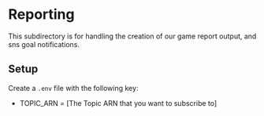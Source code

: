 # Reporting

This subdirectory is for handling the creation of our game report output, and sns goal notifications.

## Setup

Create a `.env` file with the following key:

- TOPIC_ARN = [The Topic ARN that you want to subscribe to]